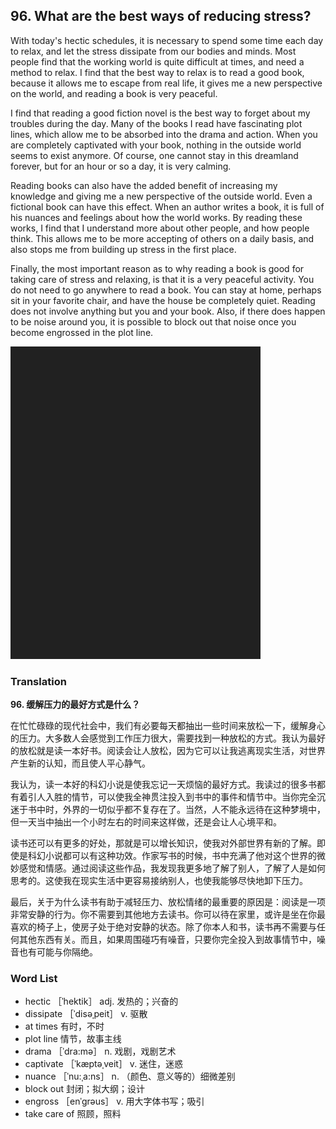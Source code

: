 ## 96. What are the best ways of reducing stress?

With today's hectic schedules, it is necessary to spend some time each day to relax, and let the stress dissipate from our bodies and minds. Most people find that the working world is quite difficult at times, and need a method to relax. I find that the best way to relax is to read a good book, because it allows me to escape from real life, it gives me a new perspective on the world, and reading a book is very peaceful.

I find that reading a good fiction novel is the best way to forget about my troubles during the day. Many of the books I read have fascinating plot lines, which allow me to be absorbed into the drama and action. When you are completely captivated with your book, nothing in the outside world seems to exist anymore. Of course, one cannot stay in this dreamland forever, but for an hour or so a day, it is very calming.

Reading books can also have the added benefit of increasing my knowledge and giving me a new perspective of the outside world. Even a fictional book can have this effect. When an author writes a book, it is full of his nuances and feelings about how the world works. By reading these works, I find that I understand more about other people, and how people think. This allows me to be more accepting of others on a daily basis, and also stops me from building up stress in the first place.

Finally, the most important reason as to why reading a book is good for taking care of stress and relaxing, is that it is a very peaceful activity. You do not need to go anywhere to read a book. You can stay at home, perhaps sit in your favorite chair, and have the house be completely quiet. Reading does not involve anything but you and your book. Also, if there does happen to be noise around you, it is possible to block out that noise once you become engrossed in the plot line.

![](images/padding_400x500.png)

### Translation

**96. 缓解压力的最好方式是什么？**

在忙忙碌碌的现代社会中，我们有必要每天都抽出一些时间来放松一下，缓解身心的压力。大多数人会感觉到工作压力很大，需要找到一种放松的方式。我认为最好的放松就是读一本好书。阅读会让人放松，因为它可以让我逃离现实生活，对世界产生新的认知，而且使人平心静气。

我认为，读一本好的科幻小说是使我忘记一天烦恼的最好方式。我读过的很多书都有着引人入胜的情节，可以使我全神贯注投入到书中的事件和情节中。当你完全沉迷于书中时，外界的一切似乎都不复存在了。当然，人不能永远待在这种梦境中，但一天当中抽出一个小时左右的时间来这样做，还是会让人心境平和。

读书还可以有更多的好处，那就是可以增长知识，使我对外部世界有新的了解。即使是科幻小说都可以有这种功效。作家写书的时候，书中充满了他对这个世界的微妙感觉和情感。通过阅读这些作品，我发现我更多地了解了别人，了解了人是如何思考的。这使我在现实生活中更容易接纳别人，也使我能够尽快地卸下压力。

最后，关于为什么读书有助于减轻压力、放松情绪的最重要的原因是：阅读是一项非常安静的行为。你不需要到其他地方去读书。你可以待在家里，或许是坐在你最喜欢的椅子上，使房子处于绝对安静的状态。除了你本人和书，读书再不需要与任何其他东西有关。而且，如果周围碰巧有噪音，只要你完全投入到故事情节中，噪音也有可能与你隔绝。

### Word List

+ hectic ［ˈhektik］ adj. 发热的；兴奋的
+ dissipate ［ˈdisəˌpeit］ v. 驱散
+ at times 有时，不时
+ plot line 情节，故事主线
+ drama ［ˈdra:mə］ n. 戏剧，戏剧艺术
+ captivate ［ˈkæptəˌveit］ v. 迷住，迷惑
+ nuance ［ˈnu:ˌa:ns］ n. （颜色、意义等的）细微差别
+ block out 封闭；拟大纲；设计
+ engross ［enˈgrəus］ v. 用大字体书写；吸引
+ take care of 照顾，照料  


